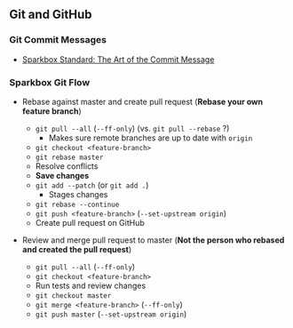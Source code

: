 ## Git and GitHub

### Git Commit Messages

* [Sparkbox Standard: The Art of the Commit Message](https://github.com/sparkbox/standard/tree/master/code-style/git#the-art-of-the-commit-message)

### Sparkbox Git Flow
* Rebase against master and create pull request (**Rebase your own feature branch**)
  * `git pull --all` (`--ff-only`) (vs. `git pull --rebase` ?)
    * Makes sure remote branches are up to date with `origin`
  * `git checkout <feature-branch>`
  * `git rebase master`
  * Resolve conflicts
  * **Save changes**
  * `git add --patch` (or `git add .`)
    * Stages changes
  * `git rebase --continue`
  * `git push <feature-branch>` (`--set-upstream origin`)
  * Create pull request on GitHub

* Review and merge pull request to master (**Not the person who rebased and created the pull request**)
  * `git pull --all` (`--ff-only`)
  * `git checkout <feature-branch>`
  * Run tests and review changes
  * `git checkout master`
  * `git merge <feature-branch>` (`--ff-only`)
  * `git push master` (`--set-upstream origin`)
  
